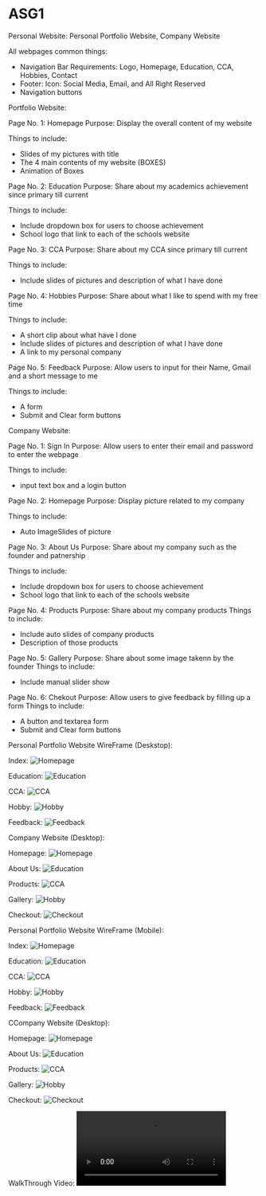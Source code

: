 # ASG1

Personal Website: Personal Portfolio Website, Company Website

All webpages common things:

- Navigation Bar Requirements: Logo, Homepage, Education, CCA, Hobbies, Contact
- Footer: Icon: Social Media, Email, and All Right Reserved
- Navigation buttons 

Portfolio Website:

Page No. 1: Homepage
Purpose: Display the overall content of my website

Things to include:

- Slides of my pictures with title
- The 4 main contents of my website (BOXES)
- Animation of Boxes


Page No. 2:  Education 
Purpose: Share about my academics achievement since primary till current

Things to include:

- Include dropdown box for users to choose achievement  
- School logo that link to each of the schools website


Page No. 3: CCA
Purpose: Share about my CCA since primary till current

Things to include:

- Include slides of pictures and description of what I have done


Page No. 4: Hobbies
Purpose: Share about what I like to spend with my free time

Things to include:
- A short clip about what have I done
- Include slides of pictures and description of what I have done
- A link to my personal company


Page No. 5: Feedback
Purpose: Allow users to input for their Name, Gmail and a short message to me

Things to include:
- A form
- Submit and Clear form buttons



Company Website:

Page No. 1: Sign In 
Purpose: Allow users to enter their email and password to enter the webpage

Things to include:

-  input text box and a login button


Page No. 2: Homepage
Purpose: Display picture related to my company

Things to include:

-  Auto ImageSlides of picture

Page No. 3:  About Us 
Purpose: Share about my company such as the founder and patnership

Things to include:

- Include dropdown box for users to choose achievement  
- School logo that link to each of the schools website

Page No. 4:  Products 
Purpose: Share about my company products
Things to include:

- Include auto slides of company products
- Description of those products

Page No. 5:  Gallery
Purpose: Share about some image takenn by the founder
Things to include:

- Include manual slider show

Page No. 6:  Chekout 
Purpose: Allow users to give feedback by filling up a form
Things to include:

- A button and textarea form 
- Submit and Clear form buttons




Personal Portfolio Website WireFrame (Deskstop):

Index: ![Homepage](Images/Index.jpg)

Education: ![Education](Images/Education.jpg)

CCA: ![CCA](Images/CCA.jpg)

Hobby: ![Hobby](Images/Hobbies%20%E2%80%93%201.jpg)

Feedback: ![Feedback](Images/Feedback.png)


Company Website (Desktop):

Homepage: ![Homepage](Images/Homepage.png)

About Us: ![Education](Images/About%20Us.png)

Products: ![CCA](Images/Product.png)

Gallery: ![Hobby](Images/Gallery.png)

Checkout: ![Checkout](Images/Checkout.png)



Personal Portfolio Website WireFrame (Mobile):

Index: ![Homepage](Images/Mobile_Index.png)

Education: ![Education](Images/Mobile_Education.png)

CCA: ![CCA](Images/Mobile_CCA.png)

Hobby: ![Hobby](Images/Mobile_Hobby.png)

Feedback: ![Feedback](Images/Mobile_Feedback.png)


CCompany Website (Desktop):

Homepage: ![Homepage](Images/Mobile_Homepage.png)

About Us: ![Education](Images/Mobile_About%20Us.png)

Products: ![CCA](Images/Mobile_Product.png)

Gallery: ![Hobby](Images/Mobile_Gallery.png)

Checkout: ![Checkout](Images/Mobile_Checkout.png)

WalkThrough Video: ![Walk Through](Images/Untitled%20video%20-%20Made%20with%20Clipchamp.mp4)